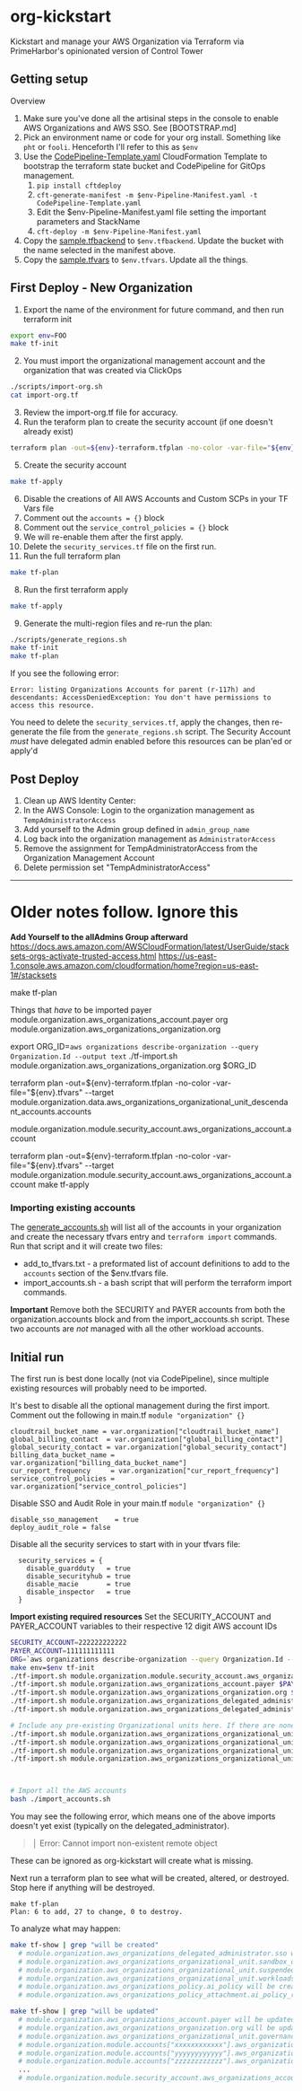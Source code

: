# org-kickstart

Kickstart and manage your AWS Organization via Terraform via PrimeHarbor's opinionated version of Control Tower

## Getting setup

Overview
1. Make sure you've done all the artisinal steps in the console to enable AWS Organizations and AWS SSO. See [BOOTSTRAP.md]
2. Pick an environment name or code for your org install. Something like `pht` or `fooli`. Henceforth I'll refer to this as `$env`
2. Use the [CodePipeline-Template.yaml](CodePipeline-Template.yaml) CloudFormation Template to bootstrap the terraform state bucket and CodePipeline for GitOps management.
	1. `pip install cftdeploy`
	2. `cft-generate-manifest -m $env-Pipeline-Manifest.yaml -t CodePipeline-Template.yaml`
	3. Edit the $env-Pipeline-Manifest.yaml file setting the important parameters and StackName
	4. `cft-deploy -m $env-Pipeline-Manifest.yaml`
3. Copy the [sample.tfbackend](sample.tfbackend) to `$env.tfbackend`. Update the bucket with the name selected in the manifest above.
3. Copy the [sample.tfvars](sample.tfvars) to `$env.tfvars`. Update all the things.


## First Deploy - New Organization

1. Export the name of the environment for future command, and then run terraform init
  ```bash
  export env=FOO
  make tf-init
  ```
2. You must import the organizational management account and the organization that was created via ClickOps
  ```bash
  ./scripts/import-org.sh
  cat import-org.tf
  ```
3. Review the import-org.tf file for accuracy.
4. Run the teraform plan to create the security account (if one doesn't already exist)
  ```bash
  terraform plan -out=${env}-terraform.tfplan -no-color -var-file="${env}.tfvars" -target module.organization.module.security_account
  ```
5. Create the security account
  ```bash
  make tf-apply
  ```
6. Disable the creations of All AWS Accounts and Custom SCPs in your TF Vars file
  1. Comment out the `accounts = {}` block
  2. Comment out the `service_control_policies = {}` block
  3. We will re-enable them after the first apply.
  4. Delete the `security_services.tf` file on the first run.
7. Run the full terraform plan
  ```bash
  make tf-plan
  ```
8. Run the first terraform apply
  ```bash
  make tf-apply
  ```
9. Generate the multi-region files and re-run the plan:
  ```bash
  ./scripts/generate_regions.sh
  make tf-init
  make tf-plan
  ```



If you see the following error:
```
Error: listing Organizations Accounts for parent (r-117h) and descendants: AccessDeniedException: You don't have permissions to access this resource.
```
You need to delete the `security_services.tf`, apply the changes, then re-generate the file from the `generate_regions.sh` script. The Security Account _must_ have delegated admin enabled before this resources can be plan'ed or apply'd


## Post Deploy

1. Clean up AWS Identity Center:
  1. In the AWS Console: Login to the organization management as `TempAdministratorAccess`
  1. Add yourself to the Admin group defined in `admin_group_name`
  2. Log back into the organization management as `AdministratorAccess`
  2. Remove the assignment for TempAdministratorAccess from the Organization Management Account
  3. Delete permission set "TempAdministratorAccess"


---
# Older notes follow. Ignore this

**Add Yourself to the allAdmins Group afterward**
https://docs.aws.amazon.com/AWSCloudFormation/latest/UserGuide/stacksets-orgs-activate-trusted-access.html
https://us-east-1.console.aws.amazon.com/cloudformation/home?region=us-east-1#/stacksets


make tf-plan

Things that _have_ to be imported
payer  module.organization.aws_organizations_account.payer
org module.organization.aws_organizations_organization.org


export ORG_ID=`aws organizations describe-organization --query Organization.Id --output text`
./tf-import.sh module.organization.aws_organizations_organization.org $ORG_ID

terraform plan -out=${env}-terraform.tfplan -no-color -var-file="${env}.tfvars" --target module.organization.data.aws_organizations_organizational_unit_descendant_accounts.accounts



module.organization.module.security_account.aws_organizations_account.account

  terraform plan -out=${env}-terraform.tfplan -no-color -var-file="${env}.tfvars" --target module.organization.module.security_account.aws_organizations_account.account
  make tf-apply


### Importing existing accounts

The [generate_accounts.sh](generate_accounts.sh) will list all of the accounts in your organization and create the necessary tfvars entry and `terraform import` commands. Run that script and it will create two files:
* add_to_tfvars.txt - a preformated list of account definitions to add to the `accounts` section of the $env.tfvars file.
* import_accounts.sh - a bash script that will perform the terraform import commands.

**Important** Remove both the SECURITY and PAYER accounts from both the organization.accounts block and from the import_accounts.sh script. These two accounts are _not_ managed with all the other workload accounts.


## Initial run
The first run is best done locally (not via CodePipeline), since multiple existing resources will probably need to be imported.

It's best to disable all the optional management during the first import.
Comment out the following in main.tf `module "organization" {}`

```hcl
cloudtrail_bucket_name = var.organization["cloudtrail_bucket_name"]
global_billing_contact  = var.organization["global_billing_contact"]
global_security_contact = var.organization["global_security_contact"]
billing_data_bucket_name = var.organization["billing_data_bucket_name"]
cur_report_frequency     = var.organization["cur_report_frequency"]
service_control_policies = var.organization["service_control_policies"]
```

Disable SSO and Audit Role in your main.tf `module "organization" {}`
```hcl
disable_sso_management    = true
deploy_audit_role = false
```

Disable all the security services to start with in your tfvars file:
```hcl
  security_services = {
    disable_guardduty   = true
    disable_securityhub = true
    disable_macie 		= true
    disable_inspector	= true
  }
```


**Import existing required resources**
Set the SECURITY_ACCOUNT and PAYER_ACCOUNT variables to their respective 12 digit AWS account IDs
```bash
SECURITY_ACCOUNT=222222222222
PAYER_ACCOUNT=111111111111
ORG=`aws organizations describe-organization --query Organization.Id --output text`
make env=$env tf-init
./tf-import.sh module.organization.module.security_account.aws_organizations_account.account $SECURITY_ACCOUNT
./tf-import.sh module.organization.aws_organizations_account.payer $PAYER_ACCOUNT
./tf-import.sh module.organization.aws_organizations_organization.org $ORG
./tf-import.sh module.organization.aws_organizations_delegated_administrator.cloudformation $SECURITY_ACCOUNT/member.org.stacksets.cloudformation.amazonaws.com
./tf-import.sh module.organization.aws_organizations_delegated_administrator.sso $SECURITY_ACCOUNT/sso.amazonaws.com

# Include any pre-existing Organizational units here. If there are none, then org-kickstart will create them.
./tf-import.sh module.organization.aws_organizations_organizational_unit.governance_ou ou-rrrr-uuuuuuu
./tf-import.sh module.organization.aws_organizations_organizational_unit.workloads_ou ou-rrrr-uuuuuuu
./tf-import.sh module.organization.aws_organizations_organizational_unit.sandbox_ou ou-rrrr-uuuuuuu
./tf-import.sh module.organization.aws_organizations_organizational_unit.suspended_ou ou-rrrr-uuuuuuu



# Import all the AWS accounts
bash ./import_accounts.sh
```

You may see the following error, which means one of the above imports doesn't yet exist (typically on the delegated_administrator).
>	│ Error: Cannot import non-existent remote object

These can be ignored as org-kickstart will create what is missing.

Next run a terraform plan to see what will be created, altered, or destroyed. Stop here if anything will be destroyed.

```
make tf-plan
Plan: 6 to add, 27 to change, 0 to destroy.
```

To analyze what may happen:
```bash
make tf-show | grep "will be created"
  # module.organization.aws_organizations_delegated_administrator.sso will be created
  # module.organization.aws_organizations_organizational_unit.sandbox_ou will be created
  # module.organization.aws_organizations_organizational_unit.suspended_ou will be created
  # module.organization.aws_organizations_organizational_unit.workloads_ou will be created
  # module.organization.aws_organizations_policy.ai_policy will be created
  # module.organization.aws_organizations_policy_attachment.ai_policy_root will be created

make tf-show | grep "will be updated"
  # module.organization.aws_organizations_account.payer will be updated in-place
  # module.organization.aws_organizations_organization.org will be updated in-place
  # module.organization.aws_organizations_organizational_unit.governance_ou will be updated in-place
  # module.organization.module.accounts["xxxxxxxxxxxx"].aws_organizations_account.account will be updated in-place
  # module.organization.module.accounts["yyyyyyyyyyyy"].aws_organizations_account.account will be updated in-place
  # module.organization.module.accounts["zzzzzzzzzzzz"].aws_organizations_account.account will be updated in-place
  ...
  # module.organization.module.security_account.aws_organizations_account.account will be updated in-place

```